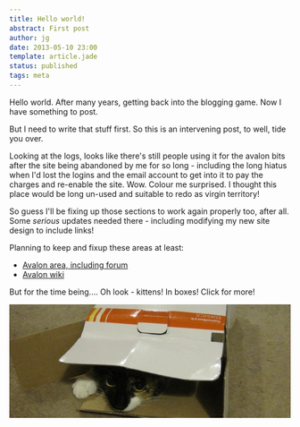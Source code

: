 ```yaml
---
title: Hello world!
abstract: First post
author: jg
date: 2013-05-10 23:00
template: article.jade
status: published
tags: meta
---
```


Hello world. After many years, getting back into the blogging game. Now I have something to post. 

But I need to write that stuff first. So this is an intervening post, to well, tide you over.

<span class="more"></span>

Looking at the logs, looks like there's still people using it for the avalon bits after the site being abandoned by me for so long - including the long hiatus when I'd lost the logins and the email account to get into it to pay the charges and re-enable the site. Wow. Colour me surprised. I thought this place would be long un-used and suitable to redo as virgin territory!

So guess I'll be fixing up those sections to work again properly too, after all. Some *serious* updates needed there - including modifying my new site design to include links!

Planning to keep and fixup these areas at least:

+ [Avalon area, including forum](/avalon)
+ [Avalon wiki](/ewiki)


But for the time being....
Oh look - kittens! In boxes! Click for more!

[ ![Image](kittenbox.jpg "Kitten in box") ](https://witness.guardian.co.uk/assignment/5189022fe4b0917c6345be1d)


